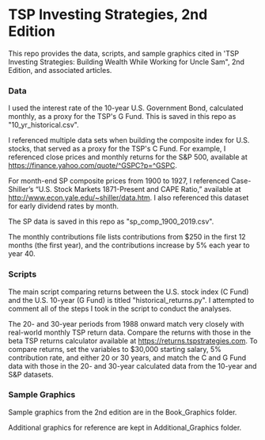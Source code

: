 # TSP Investing Strategies, 2nd Edition

This repo provides the data, scripts, and sample graphics cited in 'TSP Investing Strategies: Building Wealth While Working for Uncle Sam", 2nd Edition, and associated articles. 

### Data

I used the interest rate of the 10-year U.S. Government Bond, calculated monthly, as a proxy for the TSP's G Fund. This is saved in this repo as "10_yr_historical.csv". 

I referenced multiple data sets when building the composite index for U.S. stocks, that served as a proxy for the TSP's C Fund. For example, I referenced close prices and monthly returns for the S&P 500, available at https://finance.yahoo.com/quote/^GSPC?p=^GSPC. 

For month-end SP composite prices from 1900 to 1927, I referenced Case-Shiller’s “U.S. Stock Markets 1871-Present and CAPE Ratio,” available at http://www.econ.yale.edu/~shiller/data.htm. I also referenced this dataset for early dividend rates by month. 

The SP data is saved in this repo as "sp_comp_1900_2019.csv". 

The monthly contributions file lists contributions from $250 in the first 12 months (the first year), and the contributions increase by 5% each year to year 40. 

### Scripts

The main script comparing returns between the U.S. stock index (C Fund) and the U.S. 10-year (G Fund) is titled "historical_returns.py". I attempted to comment all of the steps I took in the script to conduct the analyses. 

The 20- and 30-year periods from 1988 onward match very closely with real-world monthly TSP return data. Compare the returns with those in the beta TSP returns calculator available at https://returns.tspstrategies.com. To compare returns, set the variables to $30,000 starting salary, 5% contribution rate, and either 20 or 30 years, and match the C and G Fund data with those in the 20- and 30-year calculated data from the 10-year and S&P datasets. 

### Sample Graphics

Sample graphics from the 2nd edition are in the Book_Graphics folder.

Additional graphics for reference are kept in Additional_Graphics folder. 
